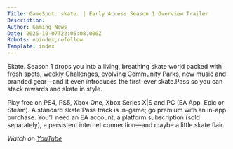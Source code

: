 ```yaml
---
Title: GameSpot: skate. | Early Access Season 1 Overview Trailer
Description: 
Author: Gaming News
Date: 2025-10-07T22:05:08.000Z
Robots: noindex,nofollow
Template: index
---
```

<p>Skate. Season 1 drops you into a living, breathing skate world packed with fresh spots, weekly Challenges, evolving Community Parks, new music and branded gear—and it even introduces the first-ever skate.Pass so you can stack rewards and skate in style.</p>

<p>Play free on PS4, PS5, Xbox One, Xbox Series X|S and PC (EA App, Epic or Steam). A standard skate.Pass track is in-game; go premium with an in-app purchase. You’ll need an EA account, a platform subscription (sold separately), a persistent internet connection—and maybe a little skate flair.</p>

<p><em>Watch on <a href="https://www.youtube.com/watch?v=vPlIYY-g6qo" rel="noopener noreferrer">YouTube</a></em></p>

